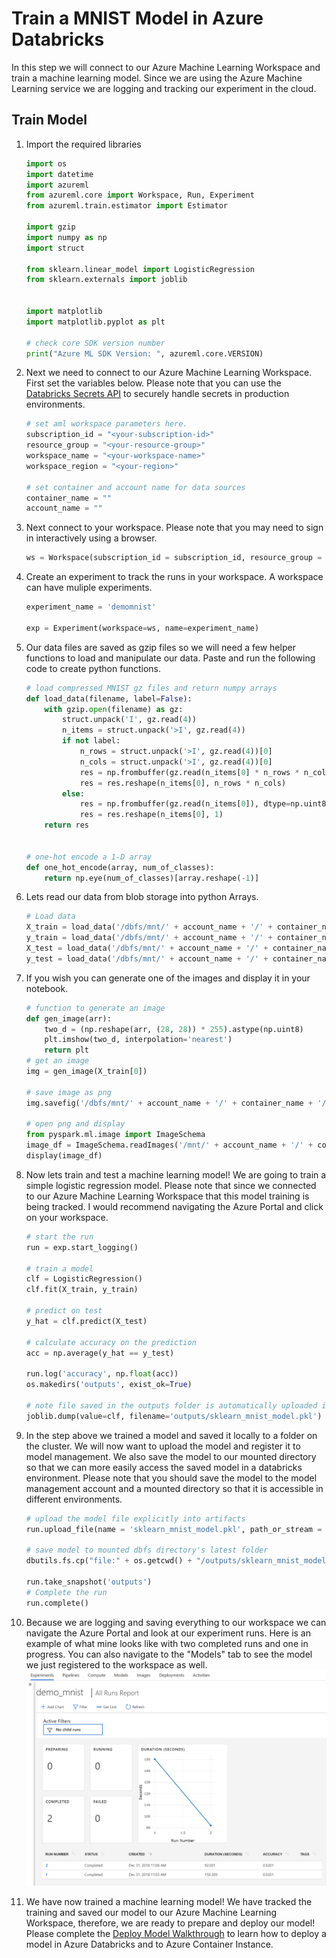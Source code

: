 # Train a MNIST Model in Azure Databricks
In this step we will connect to our Azure Machine Learning Workspace and train a machine learning model. Since we are using the Azure Machine Learning service we are logging and tracking our experiment in the cloud.   

## Train Model
1. Import the required libraries 
    ```python 
    import os
    import datetime
    import azureml
    from azureml.core import Workspace, Run, Experiment
    from azureml.train.estimator import Estimator

    import gzip
    import numpy as np
    import struct

    from sklearn.linear_model import LogisticRegression
    from sklearn.externals import joblib


    import matplotlib
    import matplotlib.pyplot as plt

    # check core SDK version number
    print("Azure ML SDK Version: ", azureml.core.VERSION)
    ```

1. Next we need to connect to our Azure Machine Learning Workspace. First set the variables below. Please note that you can use the [Databricks Secrets API](https://docs.databricks.com/api/latest/secrets.html) to securely handle secrets in production environments.   

    ```python 
    # set aml workspace parameters here. 
    subscription_id = "<your-subscription-id>"
    resource_group = "<your-resource-group>"
    workspace_name = "<your-workspace-name>"
    workspace_region = "<your-region>"

    # set container and account name for data sources
    container_name = ""
    account_name = ""
    ```

1. Next connect to your workspace. Please note that you may need to sign in interactively using a browser.  
    ```python
    ws = Workspace(subscription_id = subscription_id, resource_group = resource_group, workspace_name = workspace_name)
    ```

1. Create an experiment to track the runs in your workspace. A workspace can have muliple experiments.
    ```python 
    experiment_name = 'demomnist'

    exp = Experiment(workspace=ws, name=experiment_name)
    ```
1. Our data files are saved as gzip files so we will need a few helper functions to load and manipulate our data. Paste and run the following code to create python functions.  
    ```python 
    # load compressed MNIST gz files and return numpy arrays
    def load_data(filename, label=False):
        with gzip.open(filename) as gz:
            struct.unpack('I', gz.read(4))
            n_items = struct.unpack('>I', gz.read(4))
            if not label:
                n_rows = struct.unpack('>I', gz.read(4))[0]
                n_cols = struct.unpack('>I', gz.read(4))[0]
                res = np.frombuffer(gz.read(n_items[0] * n_rows * n_cols), dtype=np.uint8)
                res = res.reshape(n_items[0], n_rows * n_cols)
            else:
                res = np.frombuffer(gz.read(n_items[0]), dtype=np.uint8)
                res = res.reshape(n_items[0], 1)
        return res


    # one-hot encode a 1-D array
    def one_hot_encode(array, num_of_classes):
        return np.eye(num_of_classes)[array.reshape(-1)]
    ```

1. Lets read our data from blob storage into python Arrays. 
    ```python
    # Load data
    X_train = load_data('/dbfs/mnt/' + account_name + '/' + container_name + '/train-images.gz', False) / 255.0
    y_train = load_data('/dbfs/mnt/' + account_name + '/' + container_name + '/train-labels.gz', True).reshape(-1)
    X_test = load_data('/dbfs/mnt/' + account_name + '/' + container_name + '/test-images.gz', False) / 255.0
    y_test = load_data('/dbfs/mnt/' + account_name + '/' + container_name + '/test-labels.gz', True).reshape(-1)
    ```

1. If you wish you can generate one of the images and display it in your notebook.  
    ```python
    # function to generate an image
    def gen_image(arr):
        two_d = (np.reshape(arr, (28, 28)) * 255).astype(np.uint8)
        plt.imshow(two_d, interpolation='nearest')
        return plt
    # get an image
    img = gen_image(X_train[0])

    # save image as png
    img.savefig('/dbfs/mnt/' + account_name + '/' + container_name + '/sample_mnist_img.png', mode="overwrite")

    # open png and display
    from pyspark.ml.image import ImageSchema
    image_df = ImageSchema.readImages('/mnt/' + account_name + '/' + container_name + '/sample_mnist_img.png')
    display(image_df)
    ```

1. Now lets train and test a machine learning model! We are going to train a simple logistic regression model. Please note that since we connected to our Azure Machine Learning Workspace that this model training is being tracked. I would recommend navigating the Azure Portal and click on your workspace.     
    ```python
    # start the run
    run = exp.start_logging()

    # train a model
    clf = LogisticRegression()
    clf.fit(X_train, y_train) 

    # predict on test
    y_hat = clf.predict(X_test)

    # calculate accuracy on the prediction
    acc = np.average(y_hat == y_test)
        
    run.log('accuracy', np.float(acc))
    os.makedirs('outputs', exist_ok=True)

    # note file saved in the outputs folder is automatically uploaded into experiment record
    joblib.dump(value=clf, filename='outputs/sklearn_mnist_model.pkl')
    ```

1. In the step above we trained a model and saved it locally to a folder on the cluster. We will now want to upload the model and register it to model management. We also save the model to our mounted directory so that we can more easily access the saved model in a databricks environment. Please note that you should save the model to the model management account and a mounted directory so that it is accessible in different environments.    
    ```python
    # upload the model file explicitly into artifacts 
    run.upload_file(name = 'sklearn_mnist_model.pkl', path_or_stream = 'outputs/sklearn_mnist_model.pkl')

    # save model to mounted dbfs directory's latest folder
    dbutils.fs.cp("file:" + os.getcwd() + "/outputs/sklearn_mnist_model.pkl", '/dbfs/mnt/' + account_name + '/' + container_name + '/models/latest/sklearn_mnist_model.pkl', True)

    run.take_snapshot('outputs')
    # Complete the run
    run.complete()
    ```

1. Because we are logging and saving everything to our workspace we can navigate the Azure Portal and look at our experiment runs. Here is an example of what mine looks like with two completed runs and one in progress. You can also navigate to the "Models" tab to see the model we just registered to the workspace as well.  
    ![](./imgs/02_AML_Workspace.png) 

1. We have now trained a machine learning model! We have tracked the training and saved our model to our Azure Machine Learning Workspace, therefore, we are ready to prepare and deploy our model! Please complete the [Deploy Model Walkthrough](03_DeployModel.md) to learn how to deploy a model in Azure Databricks and to Azure Container Instance.  